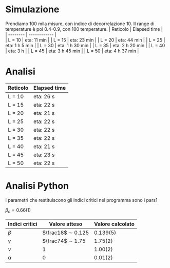 # Simulazione

Prendiamo 100 mila misure, con indice di decorrelazione 10. Il range di temperature è poi 0.4-0.9, con 100 temperature.
| Reticolo | Elapsed time |                 
| -------- | ------------ |    
| L = 10   | eta: 11 min |
| L = 15   | eta: 23 min |
| L = 20   | eta: 44 min |
| L = 25   | eta: 1 h 5 min |
| L = 30   | eta: 1 h 30 min |
| L = 35   | eta: 2 h 20 min |
| L = 40   | eta: 3 h |
| L = 45   | eta: 3 h 45 min |
| L = 50   | eta: 4 h 37 min |

# Analisi

| Reticolo | Elapsed time |
| -------- | ------------ |
| L = 10   | eta: 26 s    |
| L = 15   | eta: 22 s    |
| L = 20   | eta: 21 s    |
| L = 25   | eta: 22 s    |
| L = 30   | eta: 22 s    |
| L = 35   | eta: 22 s    |
| L = 40   | eta: 21 s    |
| L = 45   | eta: 23 s    |
| L = 50   | eta: 22 s    |


# Analisi Python
I parametri che restituiscono gli indici critici nel programma sono i pars1

$\beta_c = 0.66(1)$

| Indici critici | Valore atteso | Valore calcolato |
| ----------- | ----------- | ----------- |
| $\beta$      |     $\frac18$ $\sim$ 0.125  | 0.139(5) |
| $\gamma$ | $\frac74$ $\sim$ 1.75 | 1.75(2) |
| $\nu$ | 1 | 1.00(2) |
| $\alpha$ | 0 | 0.01(2) |
